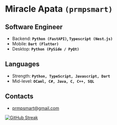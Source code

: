 # Miracle Apata **`(prmpsmart)`**

## Software Engineer

- Backend: **`Python (FastAPI)`, `Typescript (Nest.js)`**
- Mobile: **`Dart (Flutter)`**
- Desktop: **`Python (PySide / PyQt)`**
  
## Languages

- Strength: **`Python, TypeScript, Javascript, Dart`**
- Mid-level: **`OCaml, C#, Java, C, C++, SQL`**

## Contacts
- prmpsmart@gmail.com

[![GitHub Streak](https://streak-stats.demolab.com?user=prmpsmart&theme=nightfox&hide_border=true&border_radius=10)](https://git.io/streak-stats)
